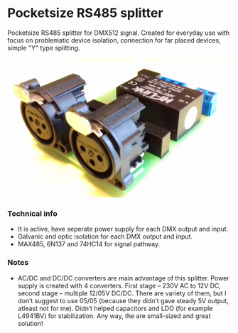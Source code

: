 # Pocketsize RS485 splitter
Pocketsize RS485 splitter for DMX512 signal. Created for everyday use with focus on problematic device isolation, connection for far placed devices, simple "Y" type splitting.

![logo](/pictures/dmxsplit1.jpg)

### Technical info
* It is active, have seperate power supply for each DMX output and input.
* Galvanic and optic isolation for each DMX output and input.
* MAX485, 6N137 and 74HC14 for signal pathway.

### Notes
* AC/DC and DC/DC converters are main advantage of this splitter. Power supply is created with 4 converters. First stage – 230V AC to 12V DC, second stage – multiple 12/05V DC/DC. There are variety of them, but I don’t suggest to use 05/05 (because they didn’t gave steady 5V output, atleast not for me). Didn’t helped capacitors and LDO (for example L4941BV) for stabilization. Any way, the are small-sized and great solution!
